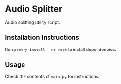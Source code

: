 # Audio Splitter
Audio splitting utility script.

## Installation Instructions
Run `poetry install --no-root` to install dependencies.

## Usage
Check the contents of `main.py` for instructions.